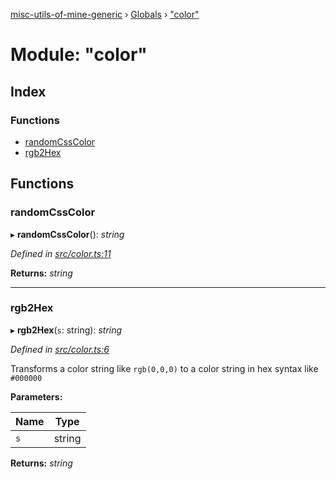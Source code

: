 [misc-utils-of-mine-generic](../README.md) › [Globals](../globals.md) › ["color"](_color_.md)

# Module: "color"

## Index

### Functions

* [randomCssColor](_color_.md#randomcsscolor)
* [rgb2Hex](_color_.md#rgb2hex)

## Functions

###  randomCssColor

▸ **randomCssColor**(): *string*

*Defined in [src/color.ts:11](https://github.com/cancerberoSgx/misc-utils-of-mine/blob/cb3d17a/misc-utils-of-mine-generic/src/color.ts#L11)*

**Returns:** *string*

___

###  rgb2Hex

▸ **rgb2Hex**(`s`: string): *string*

*Defined in [src/color.ts:6](https://github.com/cancerberoSgx/misc-utils-of-mine/blob/cb3d17a/misc-utils-of-mine-generic/src/color.ts#L6)*

Transforms a color string like `rgb(0,0,0)` to a color string in hex syntax like `#000000`

**Parameters:**

Name | Type |
------ | ------ |
`s` | string |

**Returns:** *string*
